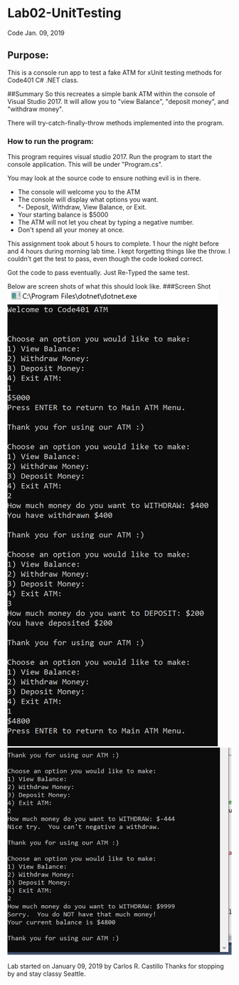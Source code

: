 # Lab02-UnitTesting
Code Jan. 09, 2019


## Purpose:
This is a console run app to test a fake ATM for xUnit testing methods for Code401 C# .NET class.

##Summary
So this recreates a simple bank ATM within the console of Visual Studio 2017.
It will allow you to "view Balance", "deposit money", and "withdraw money".

There will try-catch-finally-throw methods implemented into the program.

### How to run the program:
This program requires visual studio 2017.
Run the program to start the console application.
This will be under "Program.cs".

You may look at the source code to ensure nothing evil is in there.

* The console will welcome you to the ATM
* The console will display what options you want.  
*- Deposit, Withdraw, View Balance, or Exit.
* Your starting balance is $5000
* The ATM will not let you cheat by typing a negative number.
* Don't spend all your money at once.

This assignment took about 5 hours to complete.  1 hour the night before and 4 hours during morning lab time.
I kept forgetting things like the throw.
I couldn't get the test to pass, even though the code looked correct.

Got the code to pass eventually.  Just Re-Typed the same test.

Below are screen shots of what this should look like.
###Screen Shot 
![](assets/Capture1.PNG?raw=true)
![](assets/Capture2.PNG?raw=true)


Lab started on January 09, 2019 by Carlos R. Castillo
Thanks for stopping by and stay classy Seattle.

